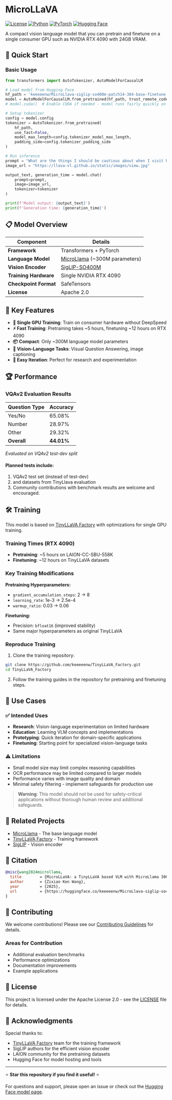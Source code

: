 # MicroLLaVA

[![License](https://img.shields.io/badge/License-Apache%202.0-blue.svg)](https://opensource.org/licenses/Apache-2.0)
[![Python](https://img.shields.io/badge/Python-3.8+-blue.svg)](https://www.python.org/)
[![PyTorch](https://img.shields.io/badge/PyTorch-2.0+-red.svg)](https://pytorch.org/)
[![Hugging Face](https://img.shields.io/badge/🤗-Hugging%20Face-yellow)](https://huggingface.co/keeeeenw/MicroLlava-siglip-so400m-patch14-384-base-finetune)

A compact vision language model that you can pretrain and finetune on a single consumer GPU such as NVIDIA RTX 4090 with 24GB VRAM.

## 🚀 Quick Start

### Basic Usage

```python
from transformers import AutoTokenizer, AutoModelForCausalLM

# Load model from Hugging Face
hf_path = 'keeeeenw/MicroLlava-siglip-so400m-patch14-384-base-finetune'
model = AutoModelForCausalLM.from_pretrained(hf_path, trust_remote_code=True)
# model.cuda()  # Enable CUDA if needed - model runs fairly quickly on CPU

# Setup tokenizer
config = model.config
tokenizer = AutoTokenizer.from_pretrained(
    hf_path, 
    use_fast=False, 
    model_max_length=config.tokenizer_model_max_length,
    padding_side=config.tokenizer_padding_side
)

# Run inference
prompt = "What are the things I should be cautious about when I visit here?"
image_url = "https://llava-vl.github.io/static/images/view.jpg"

output_text, generation_time = model.chat(
    prompt=prompt,
    image=image_url,
    tokenizer=tokenizer
)

print(f'Model output: {output_text}')
print(f'Generation time: {generation_time}')
```

## 📋 Model Overview

| Component | Details |
|-----------|---------|
| **Framework** | Transformers + PyTorch |
| **Language Model** | [MicroLlama](https://huggingface.co/keeeeenw/MicroLlama) (~300M parameters) |
| **Vision Encoder** | [SigLIP-SO400M](https://huggingface.co/google/siglip-so400m-patch14-384) |
| **Training Hardware** | Single NVIDIA RTX 4090 |
| **Checkpoint Format** | SafeTensors |
| **License** | Apache 2.0 |

## 🎯 Key Features

- **🔧 Single GPU Training**: Train on consumer hardware without DeepSpeed
- **⚡ Fast Training**: Pretraining takes ~5 hours, finetuning ~12 hours on RTX 4090
- **📦 Compact**: Only ~300M language model parameters
- **🎨 Vision-Language Tasks**: Visual Question Answering, image captioning
- **🔄 Easy Iteration**: Perfect for research and experimentation

## 🏆 Performance

### VQAv2 Evaluation Results

| Question Type | Accuracy |
|---------------|----------|
| Yes/No | 65.08% |
| Number | 28.97% |
| Other | 29.32% |
| **Overall** | **44.01%** |

*Evaluated on VQAv2 test-dev split*

#### Planned tests include:
1. VQAv2 test set (instead of test-dev)
2. and datasets from TinyLlava evaluation
3. Community contributions with benchmark results are welcome and encouraged.

## 🛠️ Training

This model is based on [TinyLLaVA Factory](https://github.com/TinyLLaVA/TinyLLaVA_Factory) with optimizations for single GPU training.

### Training Times (RTX 4090)
- **Pretraining**: ~5 hours on LAION-CC-SBU-558K
- **Finetuning**: ~12 hours on TinyLLaVA datasets

### Key Training Modifications

**Pretraining Hyperparameters:**
- `gradient_accumulation_steps`: 2 → 8
- `learning_rate`: 1e-3 → 2.5e-4  
- `warmup_ratio`: 0.03 → 0.06

**Finetuning:**
- Precision: `bfloat16` (improved stability)
- Same major hyperparameters as original TinyLLaVA

### Reproduce Training

1. Clone the training repository:
```bash
git clone https://github.com/keeeeenw/TinyLLaVA_Factory.git
cd TinyLLaVA_Factory
```
2. Follow the training guides in the repository for pretraining and finetuning steps.

## 🎯 Use Cases

### ✅ Intended Uses
- **Research**: Vision-language experimentation on limited hardware
- **Education**: Learning VLM concepts and implementations  
- **Prototyping**: Quick iteration for domain-specific applications
- **Finetuning**: Starting point for specialized vision-language tasks

### ⚠️ Limitations
- Small model size may limit complex reasoning capabilities
- OCR performance may be limited compared to larger models
- Performance varies with image quality and domain
- Minimal safety filtering - implement safeguards for production use

> **Warning**: This model should not be used for safety-critical applications without thorough human review and additional safeguards.

## 🔗 Related Projects

- [MicroLlama](https://huggingface.co/keeeeenw/MicroLlama) - The base language model
- [TinyLLaVA Factory](https://github.com/TinyLLaVA/TinyLLaVA_Factory) - Training framework
- [SigLIP](https://huggingface.co/google/siglip-so400m-patch14-384) - Vision encoder

## 📝 Citation

```bibtex
@misc{wang2024microllama,
  title        = {MicroLLaVA: a TinyLLaVA based VLM with MicroLlama 300M for single GPU training},
  author       = {Zixiao Ken Wang},
  year         = {2025},
  url          = {https://huggingface.co/keeeeenw/MicroLlava-siglip-so400m-patch14-384-base-finetune}
}
```

## 🤝 Contributing

We welcome contributions! Please see our [Contributing Guidelines](CONTRIBUTING.md) for details.

### Areas for Contribution
- Additional evaluation benchmarks
- Performance optimizations
- Documentation improvements
- Example applications

## 📄 License

This project is licensed under the Apache License 2.0 - see the [LICENSE](LICENSE) file for details.

## 🙏 Acknowledgments

Special thanks to:
- [TinyLLaVA Factory](https://github.com/TinyLLaVA/TinyLLaVA_Factory) team for the training framework
- SigLIP authors for the efficient vision encoder
- LAION community for the pretraining datasets
- Hugging Face for model hosting and tools

---

⭐ **Star this repository if you find it useful!** ⭐

For questions and support, please open an issue or check out the [Hugging Face model page](https://huggingface.co/keeeeenw/MicroLlava-siglip-so400m-patch14-384-base-finetune).
